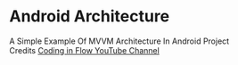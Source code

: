 # Android Architecture

A Simple Example Of MVVM Architecture In Android Project <br>
Credits <a href="https://www.youtube.com/@codinginflow">Coding in Flow YouTube Channel</a>
